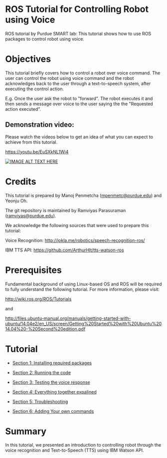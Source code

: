 # ROS Tutorial for Controlling Robot using Voice
ROS tutorial by Purdue SMART lab: This tutorial shows how to use ROS packages to control robot using voice.

# Objectives
This tutorial briefly covers how to control a robot over voice command. The user can control the robot using voice command and the robot acknowledges back to the user through a text-to-speech system, after executing the control action.

E.g. Once the user ask the robot to "forward". The robot executes it and then sends a message over voice to the user saying the the "Requested action executed".

## Demonstration video:
Please watch the videos below to get an idea of what you can expect to achieve from this tutorial.

https://youtu.be/EuSXkNL1Wi4

[![IMAGE ALT TEXT HERE](https://img.youtube.com/vi/EuSXkNL1Wi4/0.jpg)](https://youtu.be/EuSXkNL1Wi4)


# Credits
This tutorial is prepared by Manoj Penmetcha (mpenmetc@purdue.edu) and Yeonju Oh.

The git repository is maintained by Ramviyas Parasuraman (ramviyas@purdue.edu).

We acknowledge the following sources that were used to prepare this tutorial:

Voice Recognition: http://jokla.me/robotics/speech-recognition-ros/

IBM TTS API: https://github.com/ArthurHlt/tts-watson-ros

# Prerequisites

Fundamental background of using Linux-based OS and ROS will be required to fully understand the following tutorial. For more information, please visit:

http://wiki.ros.org/ROS/Tutorials

and

http://files.ubuntu-manual.org/manuals/getting-started-with-ubuntu/14.04e2/en_US/screen/Getting%20Started%20with%20Ubuntu%2014.04%20-%20Second%20edition.pdf

# Tutorial

* [Section 1: Installing required packages](https://github.com/SMARTlab-Purdue/ros-tutorial-voice/wiki/Sec.-1:-Installing-required-packages)

* [Section 2: Running the code](https://github.com/SMARTlab-Purdue/ros-tutorial-voice/wiki/Sec.-2:-Running-the-code)

* [Section 3: Testing the voice response](https://github.com/SMARTlab-Purdue/ros-tutorial-voice/wiki/Sec.-3:-Testing-the-voice-response)

* [Section 4: Everything together expalined](https://github.com/SMARTlab-Purdue/ros-tutorial-voice/wiki/Sec.-4:-Everything-together-expalined)

* [Section 5: Troubleshooting](https://github.com/SMARTlab-Purdue/ros-tutorial-voice/wiki/Sec.-5:-Troubleshooting)

* [Section 6: Adding Your own commands](https://github.com/SMARTlab-Purdue/ros-tutorial-voice/wiki/Sec.-6:-Adding-Your-own-commands)

# Summary
In this tutorial, we presented an introduction to controlling robot through the voice recognition and Text-to-Speech (TTS) using IBM Watson API.



